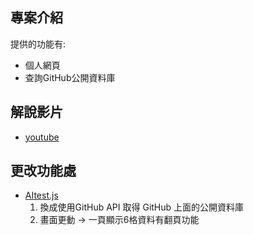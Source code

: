 ## 專案介紹
提供的功能有:
- 個人網頁
- 查詢GitHub公開資料庫

## 解說影片
- [youtube](https://youtu.be/4-I18_DiCDk)

## 更改功能處
- [AItest.js]()
    1. 換成使用GitHub API 取得 GitHub 上面的公開資料庫
    2. 畫面更動 -> 一頁顯示6格資料有翻頁功能
